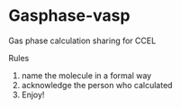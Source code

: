 # Gasphase-vasp


Gas phase calculation sharing for CCEL

Rules
1) name the molecule in a formal way
2) acknowledge the person who calculated
3) Enjoy!
